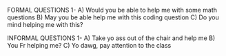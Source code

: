 

FORMAL QUESTIONS
1-
A) Would you be able to help me with some math questions
B) May you be able help me with this coding question
C) Do you mind helping me with this?

INFORMAL QUESTIONS
1- 
A) Take yo ass out of the chair and help me
B) You Fr helping me?
C) Yo dawg, pay attention to the class

    